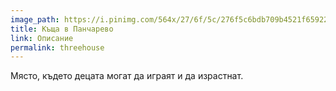 ```yaml
---
image_path: https://i.pinimg.com/564x/27/6f/5c/276f5c6bdb709b4521f65922a9ef31ee.jpg
title: Къща в Панчарево
link: Описание
permalink: threehouse
---
```

Място, където децата могат да играят и да израстнат.